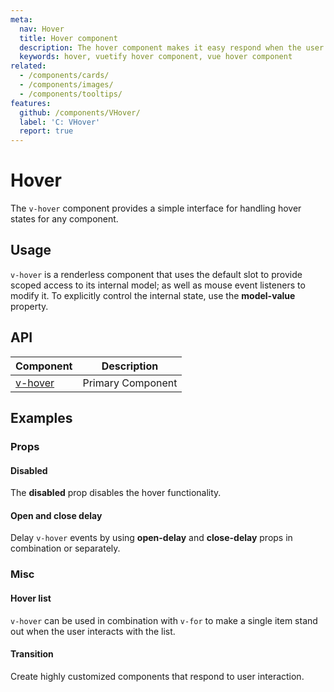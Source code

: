 ```yaml
---
meta:
  nav: Hover
  title: Hover component
  description: The hover component makes it easy respond when the user hover events by wrapping selectable content.
  keywords: hover, vuetify hover component, vue hover component
related:
  - /components/cards/
  - /components/images/
  - /components/tooltips/
features:
  github: /components/VHover/
  label: 'C: VHover'
  report: true
---
```


# Hover

The `v-hover` component provides a simple interface for handling hover states for any component.

<PageFeatures />

## Usage

 `v-hover` is a renderless component that uses the default slot to provide scoped access to its internal model; as well as mouse event listeners to modify it. To explicitly control the internal state, use the **model-value** property.

<ExamplesUsage name="v-hover" />

<PromotedEntry />

## API

| Component | Description |
| - | - |
| [v-hover](/api/v-hover/) | Primary Component |

<ApiInline hide-links />

## Examples

### Props

#### Disabled

The **disabled** prop disables the hover functionality.

<ExamplesExample file="v-hover/prop-disabled" />

#### Open and close delay

Delay `v-hover` events by using **open-delay** and **close-delay** props in combination or separately.

<ExamplesExample file="v-hover/prop-open-and-close-delay" />

### Misc

#### Hover list

`v-hover` can be used in combination with `v-for` to make a single item stand out when the user interacts with the list.

<ExamplesExample file="v-hover/misc-hover-list" />

#### Transition

Create highly customized components that respond to user interaction.

<ExamplesExample file="v-hover/misc-transition" />
